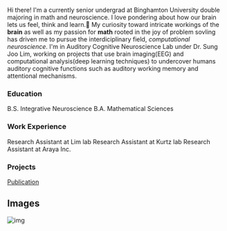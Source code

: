 Hi there! I'm a currently senior undergrad at Binghamton University double majoring in math and neuroscience. I love pondering about how our brain lets us feel, think and learn.:brain: My curiosity toward intricate workings of the **brain** as well as my passion for **math** rooted in the joy of problem sovling has driven me to pursue the interdiciplinary field, _computational neuroscience_. I'm in Auditory Cognitive Neuroscience Lab under Dr. Sung Joo Lim, working on projects that use brain imaging(EEG) and computational analysis(deep learning techniques) to undercover humans auditory cognitive functions such as auditory working memory and attentional mechanisms.

### Education
B.S. Integrative Neuroscience
B.A. Mathematical Sciences

### Work Experience
Research Assistant at Lim lab
Research Assistant at Kurtz lab
Research Assistant at Araya Inc.

### Projects
[Publication](link)

## Images
![img](/assets/img/)
